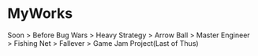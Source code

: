 # MyWorks

Soon > Before
Bug Wars > Heavy Strategy > Arrow Ball > Master Engineer > Fishing Net > Fallever > Game Jam Project(Last of Thus)
